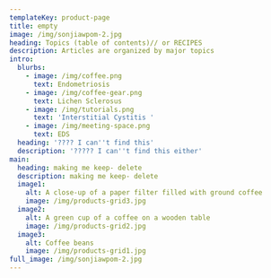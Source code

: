 ```yaml
---
templateKey: product-page
title: empty
image: /img/sonjiawpom-2.jpg
heading: Topics (table of contents)// or RECIPES
description: Articles are organized by major topics
intro:
  blurbs:
    - image: /img/coffee.png
      text: Endometriosis
    - image: /img/coffee-gear.png
      text: Lichen Sclerosus
    - image: /img/tutorials.png
      text: 'Interstitial Cystitis '
    - image: /img/meeting-space.png
      text: EDS
  heading: '???? I can''t find this'
  description: '????? I can''t find this either'
main:
  heading: making me keep- delete
  description: making me keep- delete
  image1:
    alt: A close-up of a paper filter filled with ground coffee
    image: /img/products-grid3.jpg
  image2:
    alt: A green cup of a coffee on a wooden table
    image: /img/products-grid2.jpg
  image3:
    alt: Coffee beans
    image: /img/products-grid1.jpg
full_image: /img/sonjiawpom-2.jpg
---
```


